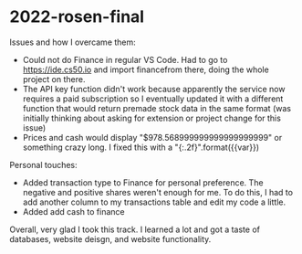 # 2022-rosen-final

Issues and how I overcame them:
- Could not do Finance in regular VS Code. Had to go to https://ide.cs50.io and import financefrom there, doing the whole project on there.
- The API key function didn't work because apparently the service now requires a paid subscription so I eventually updated it with a different function that would return premade stock data in the same format (was initially thinking about asking for extension or project change for this issue)
- Prices and cash would display "$978.568999999999999999999" or something crazy long. I fixed this with a "{:.2f}".format({{var}}) 

Personal touches:
- Added transaction type to Finance for personal preference. The negative and positive shares weren't enough for me. To do this, I had to add another column to my transactions table and edit my code a little.
- Added add cash to finance



Overall, very glad I took this track. I learned a lot and got a taste of databases, website deisgn, and website functionality.